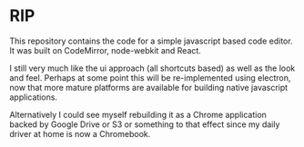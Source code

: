 # RIP

This repository contains the code for a simple javascript based code editor. It was built on CodeMirror, node-webkit and React.

I still very much like the ui approach (all shortcuts based) as well as the look and feel. Perhaps at some point this will be re-implemented using electron, now that more mature platforms are available for building native javascript applications.

Alternatively I could see myself rebuilding it as a Chrome application backed by Google Drive or S3 or something to that effect since my daily driver at home is now a Chromebook.

